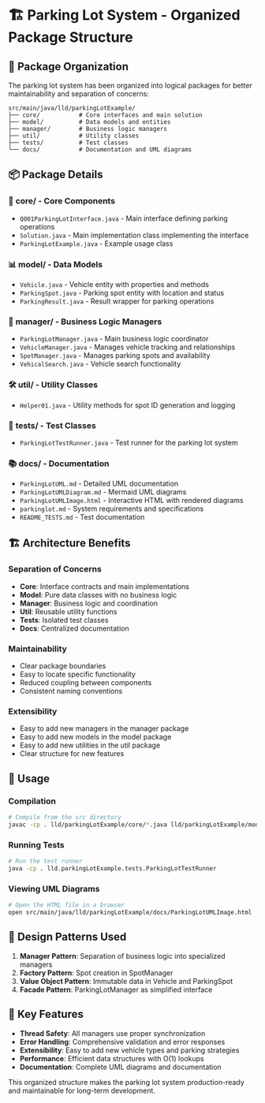 # 🏗️ Parking Lot System - Organized Package Structure

## 📁 Package Organization

The parking lot system has been organized into logical packages for better maintainability and separation of concerns:

```
src/main/java/lld/parkingLotExample/
├── core/           # Core interfaces and main solution
├── model/          # Data models and entities
├── manager/        # Business logic managers
├── util/           # Utility classes
├── tests/          # Test classes
└── docs/           # Documentation and UML diagrams
```

## 📦 Package Details

### 🎯 **core/** - Core Components
- `Q001ParkingLotInterface.java` - Main interface defining parking operations
- `Solution.java` - Main implementation class implementing the interface
- `ParkingLotExample.java` - Example usage class

### 📊 **model/** - Data Models
- `Vehicle.java` - Vehicle entity with properties and methods
- `ParkingSpot.java` - Parking spot entity with location and status
- `ParkingResult.java` - Result wrapper for parking operations

### 🏢 **manager/** - Business Logic Managers
- `ParkingLotManager.java` - Main business logic coordinator
- `VehicleManager.java` - Manages vehicle tracking and relationships
- `SpotManager.java` - Manages parking spots and availability
- `VehicalSearch.java` - Vehicle search functionality

### 🛠️ **util/** - Utility Classes
- `Helper01.java` - Utility methods for spot ID generation and logging

### 🧪 **tests/** - Test Classes
- `ParkingLotTestRunner.java` - Test runner for the parking lot system

### 📚 **docs/** - Documentation
- `ParkingLotUML.md` - Detailed UML documentation
- `ParkingLotUMLDiagram.md` - Mermaid UML diagrams
- `ParkingLotUMLImage.html` - Interactive HTML with rendered diagrams
- `parkinglot.md` - System requirements and specifications
- `README_TESTS.md` - Test documentation

## 🏗️ Architecture Benefits

### **Separation of Concerns**
- **Core**: Interface contracts and main implementations
- **Model**: Pure data classes with no business logic
- **Manager**: Business logic and coordination
- **Util**: Reusable utility functions
- **Tests**: Isolated test classes
- **Docs**: Centralized documentation

### **Maintainability**
- Clear package boundaries
- Easy to locate specific functionality
- Reduced coupling between components
- Consistent naming conventions

### **Extensibility**
- Easy to add new managers in the manager package
- Easy to add new models in the model package
- Easy to add new utilities in the util package
- Clear structure for new features

## 🚀 Usage

### **Compilation**
```bash
# Compile from the src directory
javac -cp . lld/parkingLotExample/core/*.java lld/parkingLotExample/model/*.java lld/parkingLotExample/manager/*.java lld/parkingLotExample/util/*.java
```

### **Running Tests**
```bash
# Run the test runner
java -cp . lld.parkingLotExample.tests.ParkingLotTestRunner
```

### **Viewing UML Diagrams**
```bash
# Open the HTML file in a browser
open src/main/java/lld/parkingLotExample/docs/ParkingLotUMLImage.html
```

## 🎯 Design Patterns Used

1. **Manager Pattern**: Separation of business logic into specialized managers
2. **Factory Pattern**: Spot creation in SpotManager
3. **Value Object Pattern**: Immutable data in Vehicle and ParkingSpot
4. **Facade Pattern**: ParkingLotManager as simplified interface

## 🔧 Key Features

- **Thread Safety**: All managers use proper synchronization
- **Error Handling**: Comprehensive validation and error responses
- **Extensibility**: Easy to add new vehicle types and parking strategies
- **Performance**: Efficient data structures with O(1) lookups
- **Documentation**: Complete UML diagrams and documentation

This organized structure makes the parking lot system production-ready and maintainable for long-term development. 
